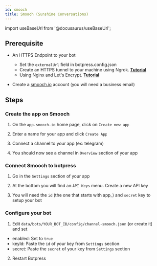 ```yaml
---
id: smooch
title: Smooch (Sunshine Conversations)
---
```


import useBaseUrl from '@docusaurus/useBaseUrl';

## Prerequisite

- An HTTPS Endpoint to your bot

  - Set the `externalUrl` field in botpress.config.json
  - Create an HTTPS tunnel to your machine using Ngrok. [**Tutorial**](https://api.slack.com/tutorials/tunneling-with-ngrok)
  - Using Nginx and Let's Encrypt. [**Tutorial**](https://www.digitalocean.com/community/tutorials/how-to-secure-nginx-with-let-s-encrypt-on-ubuntu-16-04)

- Create a [smooch.io](https://smooch.io/) account (you will need a business email)

## Steps

### Create the app on Smooch

1. On the `app.smooch.io` home page, click on `Create new app`

2. Enter a name for your app and click `Create App`

3. Connect a channel to your app (ex: telegram)

4. You should now see a channel in `Overview` section of your app

### Connect Smooch to botpress

1. Go in the `Settings` section of your app

2. At the bottom you will find an `API Keys` menu. Create a new API key

3. You will need the `id` (the one that starts with app\_) and `secret` key to setup your bot

### Configure your bot

1. Edit `data/bots/YOUR_BOT_ID/config/channel-smooch.json` (or create it) and set

- enabled: Set to `true`
- keyId: Paste the `id` of your key from `Settings` section
- secret: Paste the `secret` of your key from `Settings` section

2. Restart Botpress
